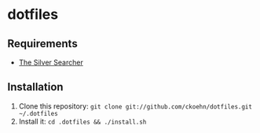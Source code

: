 # dotfiles

## Requirements
* [The Silver Searcher](https://github.com/ggreer/the_silver_searcher)

## Installation
1. Clone this repository: `git clone git://github.com/ckoehn/dotfiles.git ~/.dotfiles`
2. Install it: `cd .dotfiles && ./install.sh`
